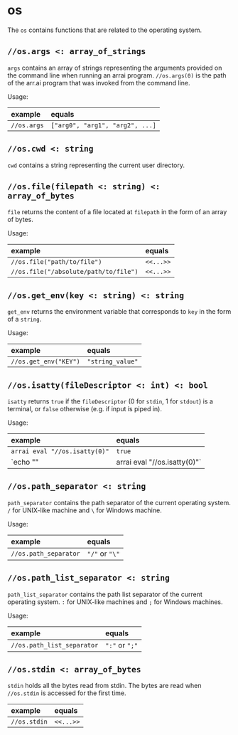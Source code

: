 # os

The `os` contains functions that are related to the operating system.

## `//os.args <: array_of_strings`

`args` contains an array of strings representing the arguments provided on
the command line when running an arrai program. `//os.args(0)` is the path of
the arr.ai program that was invoked from the command line.

Usage:

| example | equals |
|:-|:-|
|`//os.args` | `["arg0", "arg1", "arg2", ...]` |

## `//os.cwd <: string`

`cwd` contains a string representing the current user directory.

## `//os.file(filepath <: string) <: array_of_bytes`

`file` returns the content of a file located at `filepath` in the form of an array of bytes.

Usage:

| example | equals |
|:-|:-|
|`//os.file("path/to/file")` | `<<...>>` |
|`//os.file("/absolute/path/to/file")` | `<<...>>` |

## `//os.get_env(key <: string) <: string`

`get_env` returns the environment variable that corresponds to `key` in the form of a `string`.

Usage:

| example | equals |
|:-|:-|
| `//os.get_env("KEY")` | `"string_value"` |

## `//os.isatty(fileDescriptor <: int) <: bool`

`isatty` returns `true` if the `fileDescriptor` (0 for `stdin`, 1 for `stdout`) is a terminal, or `false` otherwise (e.g. if input is piped in).

Usage:

| example | equals |
|:-|:-|
| `arrai eval "//os.isatty(0)"` | `true` |
| `echo "" | arrai eval "//os.isatty(0)"` | `false` |

## `//os.path_separator <: string`

`path_separator` contains the path separator of the current operating system.
`/` for UNIX-like machine and `\` for Windows machine.

Usage:

| example | equals |
|:-|:-|
| `//os.path_separator` | `"/"` or `"\"` |

## `//os.path_list_separator <: string`

`path_list_separator` contains the path list separator of the current operating system.
`:` for UNIX-like machines and `;` for Windows machines.

Usage:

| example | equals |
|:-|:-|
| `//os.path_list_separator` | `":"` or `";"` |

## `//os.stdin <: array_of_bytes`

`stdin` holds all the bytes read from stdin. The bytes are read when
`//os.stdin` is accessed for the first time.

| example | equals |
|:-|:-|
| `//os.stdin` | `<<...>>` |
